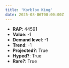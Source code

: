 ```yaml
---
title: 'Korblox King'
date: 2025-08-06T00:00:00Z
---
```

- **RAP**: 44591
- **Value**: -1
- **Demand level**: -1
- **Trend**: -1
- **Projected?**: True
- **Hyped?**: True
- **Rare?**: True
